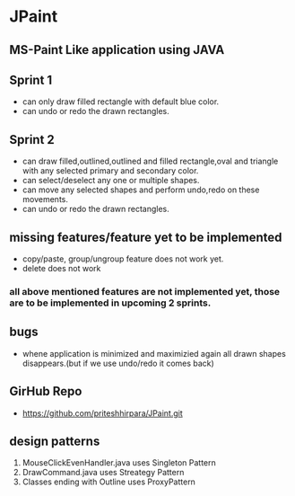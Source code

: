 # JPaint
## MS-Paint Like application using JAVA


## **Sprint 1**
- can only draw filled rectangle with default blue color.
- can undo or redo the drawn rectangles.

## **Sprint 2**
- can draw filled,outlined,outlined and filled rectangle,oval and triangle with any selected primary and secondary color.
- can select/deselect any one or multiple shapes.
- can move any selected shapes and perform undo,redo on these movements.
- can undo or redo the drawn rectangles.

## **missing features/feature yet to be implemented**
- copy/paste, group/ungroup feature does not work yet.
- delete does not work

### all above mentioned features are not implemented yet, those are to be implemented in upcoming 2 sprints.

## bugs
- whene application is minimized and maximizied again all drawn shapes disappears.(but if we use undo/redo it comes back)

## **GirHub Repo**
- https://github.com/priteshhirpara/JPaint.git

## **design patterns**
1. MouseClickEvenHandler.java uses Singleton Pattern
2. DrawCommand.java uses Streategy Pattern
3. Classes ending with Outline uses ProxyPattern
